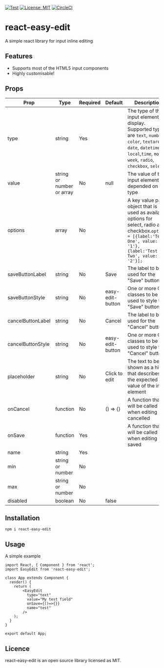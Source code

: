 [![Test](https://img.shields.io/npm/v/react-easy-edit.svg?style=flat)](https://www.npmjs.com/package/react-easy-edit)
[![License: MIT](https://img.shields.io/badge/License-MIT-yellow.svg)](https://opensource.org/licenses/MIT)
[![CircleCI](https://circleci.com/gh/giorgosart/react-easy-edit.svg?style=shield)](https://circleci.com/gh/giorgosart/react-easy-edit)

# react-easy-edit
A simple react library for input inline editing

## Features
- Supports most of the HTML5 input components
- Highly customisable!

## Props
| Prop              | Type                      | Required | Default         | Description                                                                                                                                                                                   |
|-------------------|---------------------------|----------|-----------------|-----------------------------------------------------------------------------------------------------------------------------------------------------------------------------------------------|
| type              | string                    | Yes      |                 | The type of the input element to display. Supported types are `text`, `number`, `color`, `textarea`, `date`, `datetime-local`,`time`, `month`, `week`, `radio`, `checkbox`, `select`          |
| value             | string or number or array | No       | null            | The value of the input element depended on its type                                                                                                                                           |
| options           | array                     | No       |                 | A key value pair object that is used as available options for select, radio and checkbox.``` options = [{label:'Test One', value: '1'},{label:'Test Two', value: '2'}]; ```                   |
| saveButtonLabel   | string                    | No       | Save            | The label to be used for the "Save" button                                                                                                                                                    |
| saveButtonStyle   | string                    | No       | easy-edit-button| One or more CSS classes to be used to style the "Save" button                                                                                                                                 |
| cancelButtonLabel | string                    | No       | Cancel          | The label to be used for the "Cancel" button                                                                                                                                                  |
| cancelButtonStyle | string                    | No       | easy-edit-button| One or more CSS classes to be used to style the "Cancel" button                                                                                                                               |
| placeholder       | string                    | No       | Click to edit   | The text to be shown as a hint that describes the expected value of the input element                                                                                                         |
| onCancel          | function                  | No       | () => {}        | A function that will be called when editing is cancelled                                                                                                                                      |
| onSave            | function                  | Yes      |                 | A function that will be called when editing is saved                                                                                                                                          |
| name              | string                    | Yes      |                 |                                                                                                                                                                                               |
| min               | string or number          | No       |                 |                                                                                                                                                                                               |
| max               | string or number          | No       |                 |                                                                                                                                                                                               |
| disabled          | boolean                   | No       | false           |                                                                                                                                                                                               |

## Installation
```npm i react-easy-edit```

## Usage
A simple example
```
import React, { Component } from 'react';
import EasyEdit from 'react-easy-edit';

class App extends Component {
  render() {
    return (
        <EasyEdit
          type="text"
          value="My test field"
          onSave={()=>{}}
          name="test"
        />
    );
  }
}

export default App;
```
## Licence
react-easy-edit is an open source library licensed as MIT.

